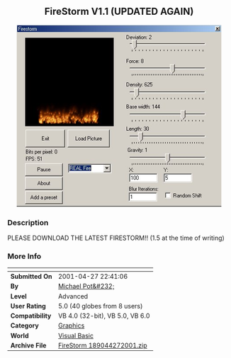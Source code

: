 ﻿<div align="center">

## FireStorm V1\.1 \(UPDATED AGAIN\)

<img src="PIC20014271652269296.jpg">
</div>

### Description

PLEASE DOWNLOAD THE LATEST FIRESTORM!! (1.5 at the time of writing)
 
### More Info
 


<span>             |<span>
---                |---
**Submitted On**   |2001-04-27 22:41:06
**By**             |[Michael Pot&\#232;](https://github.com/Planet-Source-Code/PSCIndex/blob/master/ByAuthor/michael-pot-232.md)
**Level**          |Advanced
**User Rating**    |5.0 (40 globes from 8 users)
**Compatibility**  |VB 4\.0 \(32\-bit\), VB 5\.0, VB 6\.0
**Category**       |[Graphics](https://github.com/Planet-Source-Code/PSCIndex/blob/master/ByCategory/graphics__1-46.md)
**World**          |[Visual Basic](https://github.com/Planet-Source-Code/PSCIndex/blob/master/ByWorld/visual-basic.md)
**Archive File**   |[FireStorm 189044272001\.zip](https://github.com/Planet-Source-Code/michael-pot-232-firestorm-v1-1-updated-again__1-22746/archive/master.zip)








